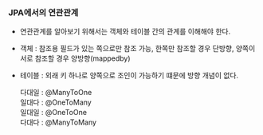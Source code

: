 ### JPA에서의 연관관계

- 연관관계를 알아보기 위해서는 객체와 테이블 간의 관계를 이해해야 한다.
- 객체 : 참조용 필드가 있는 쪽으로만 참조 가능, 한쪽만 참조할 경우 단방향, 양쪽이 서로 참조할 경우 양방향(mappedby)
- 테이블 : 외래 키 하나로 양쪽으로 조인이 가능하기 떄문에 방향 개념이 없다.

  다대일 : @ManyToOne <br>
  일대다 : @OneToMany <br>
  일대일 : @OneToOne <br>
  다대다 : @ManyToMany

